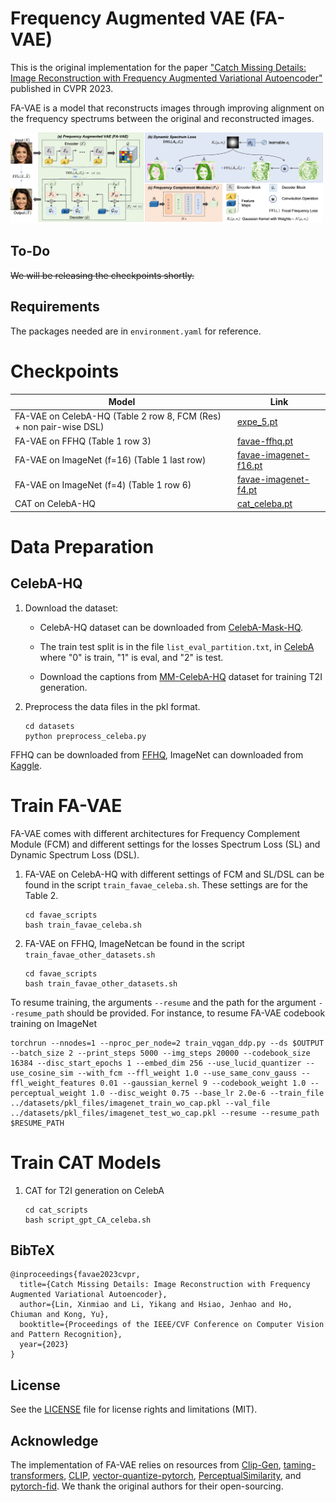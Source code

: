 # Frequency Augmented VAE (FA-VAE)
This is the original implementation for the paper ["Catch Missing Details: Image Reconstruction with Frequency Augmented Variational Autoencoder"](https://openaccess.thecvf.com/content/CVPR2023/papers/Lin_Catch_Missing_Details_Image_Reconstruction_With_Frequency_Augmented_Variational_Autoencoder_CVPR_2023_paper.pdf) published in CVPR 2023.

FA-VAE is a model that reconstructs images through improving alignment on the frequency spectrums between the original and reconstructed images.

<!-- ![](assets/fa-vae.png) -->
<img src="assets/fa-vae.png" alt="drawing" width="500"/>

## To-Do
~~We will be releasing the checkpoints shortly.~~


## Requirements
The packages needed are in `environment.yaml` for reference.

# Checkpoints

| Model      | Link |
| ----------- | ----------- |
| FA-VAE on CelebA-HQ (Table 2 row 8, FCM (Res) + non pair-wise DSL)      | [expe_5.pt](http://download.innopeaktech.com/public/fa_vae/celeba-5.pt)       |
| FA-VAE on FFHQ (Table 1 row 3)    | [favae-ffhq.pt](http://download.innopeaktech.com/public/fa_vae/ffhq.pt)       |
| FA-VAE on ImageNet (f=16) (Table 1 last row) | [favae-imagenet-f16.pt](http://download.innopeaktech.com/public/fa_vae/imagenet-f16.pt) |
| FA-VAE on ImageNet (f=4) (Table 1 row 6) | [favae-imagenet-f4.pt](http://download.innopeaktech.com/public/fa_vae/imagenet-f4.pt) | 
| CAT on CelebA-HQ | [cat_celeba.pt](http://download.innopeaktech.com/public/fa_vae/CelebA_CAT.pt) |


# Data Preparation 

## CelebA-HQ
1. Download the dataset:

    - CelebA-HQ dataset can be downloaded from [CelebA-Mask-HQ](https://github.com/switchablenorms/CelebAMask-HQ). 
    
    - The train test split is in the file `list_eval_partition.txt`, in [CelebA](http://mmlab.ie.cuhk.edu.hk/projects/CelebA.html) where "0" is train, "1" is eval, and "2" is test.

    - Download the captions from [MM-CelebA-HQ](https://github.com/IIGROUP/MM-CelebA-HQ-Dataset) dataset for training T2I generation.

2. Preprocess the data files in the pkl format.
    ```shell
    cd datasets
    python preprocess_celeba.py
    ```

FFHQ can be downloaded from [FFHQ](https://github.com/NVlabs/ffhq-dataset), ImageNet can downloaded from [Kaggle](https://www.kaggle.com/competitions/imagenet-object-localization-challenge/data).


# Train FA-VAE
FA-VAE comes with different architectures for Frequency Complement Module (FCM) and different settings for the losses Spectrum Loss (SL) and Dynamic Spectrum Loss (DSL). 

1. FA-VAE on CelebA-HQ with different settings of FCM and SL/DSL can be found in the script `train_favae_celeba.sh`. These settings are for the Table 2.
    ```shell
    cd favae_scripts
    bash train_favae_celeba.sh
    ```

2. FA-VAE on FFHQ, ImageNetcan be found in the script 
`train_favae_other_datasets.sh`
    ```shell
    cd favae_scripts
    bash train_favae_other_datasets.sh
    ```

To resume training, the arguments `--resume` and the path for the argument `--resume_path` should be provided. For instance, to resume FA-VAE codebook training on ImageNet
```shell
torchrun --nnodes=1 --nproc_per_node=2 train_vqgan_ddp.py --ds $OUTPUT --batch_size 2 --print_steps 5000 --img_steps 20000 --codebook_size 16384 --disc_start_epochs 1 --embed_dim 256 --use_lucid_quantizer --use_cosine_sim --with_fcm --ffl_weight 1.0 --use_same_conv_gauss --ffl_weight_features 0.01 --gaussian_kernel 9 --codebook_weight 1.0 --perceptual_weight 1.0 --disc_weight 0.75 --base_lr 2.0e-6 --train_file ../datasets/pkl_files/imagenet_train_wo_cap.pkl --val_file ../datasets/pkl_files/imagenet_test_wo_cap.pkl --resume --resume_path $RESUME_PATH
```


# Train CAT Models
1. CAT for T2I generation on CelebA
    ```shell
    cd cat_scripts
    bash script_gpt_CA_celeba.sh
    ```

## BibTeX

```
@inproceedings{favae2023cvpr,
  title={Catch Missing Details: Image Reconstruction with Frequency Augmented Variational Autoencoder},
  author={Lin, Xinmiao and Li, Yikang and Hsiao, Jenhao and Ho, Chiuman and Kong, Yu},
  booktitle={Proceedings of the IEEE/CVF Conference on Computer Vision and Pattern Recognition},
  year={2023}
}
```

## License
See the [LICENSE](LICENSE.md) file for license rights and limitations (MIT).

## Acknowledge
The implementation of FA-VAE relies on resources from [Clip-Gen](https://github.com/HFAiLab/clip-gen), [taming-transformers](https://github.com/CompVis/taming-transformers), [CLIP](https://github.com/openai/CLIP), [vector-quantize-pytorch](https://github.com/lucidrains/vector-quantize-pytorch), [PerceptualSimilarity](https://github.com/richzhang/PerceptualSimilarity/tree/master/models), and [pytorch-fid](https://github.com/mseitzer/pytorch-fid). We thank the original authors for their open-sourcing.